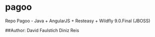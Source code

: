 # pagoo
Repo Pagoo - Java + AngularJS + Resteasy + Wildfly 9.0.Final (JBOSS)


##Author: David Faulstich Diniz Reis
